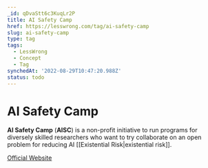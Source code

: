 ```yaml
---
_id: qDvaStt6c3KuqLr2P
title: AI Safety Camp
href: https://lesswrong.com/tag/ai-safety-camp
slug: ai-safety-camp
type: tag
tags:
  - LessWrong
  - Concept
  - Tag
synchedAt: '2022-08-29T10:47:20.988Z'
status: todo
---
```


# AI Safety Camp

**AI Safety Camp** (**AISC**) is a non-profit initiative to run programs for diversely skilled researchers who want to try collaborate on an open problem for reducing AI [[Existential Risk|existential risk]].

[Official Website](https://aisafety.camp/)
